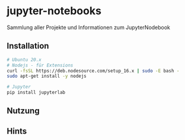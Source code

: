 # jupyter-notebooks

Sammlung aller Projekte und Informationen zum JupyterNodebook

## Installation

```bash
# Ubuntu 20.x
# Nodejs - für Extensions
curl -fsSL https://deb.nodesource.com/setup_16.x | sudo -E bash -
sudo apt-get install -y nodejs

# Jupyter
pip install jupyterlab

```

## Nutzung


## Hints
